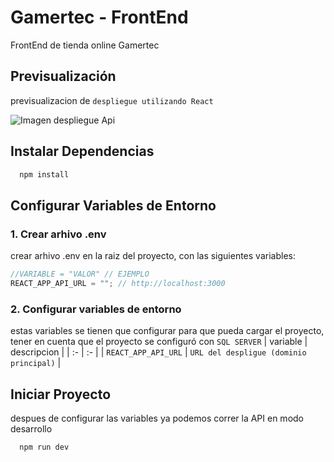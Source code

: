 # Gamertec - FrontEnd

FrontEnd de tienda online Gamertec

## Previsualización

previsualizacion de `despliegue utilizando React`

![Imagen despliegue Api ](./src/assets/images/deploy-web.jpeg)

## Instalar Dependencias

```bash
  npm install
```

## Configurar Variables de Entorno

### 1. Crear arhivo .env

crear arhivo .env en la raiz del proyecto, con las siguientes variables:

```js
//VARIABLE = "VALOR" // EJEMPLO
REACT_APP_API_URL = ""; // http://localhost:3000
```

### 2. Configurar variables de entorno

estas variables se tienen que configurar para que pueda cargar el proyecto, tener en cuenta que el proyecto se configuró con `SQL SERVER`
| variable | descripcion |
| :- | :- |
| `REACT_APP_API_URL` | `URL del despligue (dominio principal)` |

## Iniciar Proyecto

despues de configurar las variables ya podemos correr la API en modo desarrollo

```bash
  npm run dev
```
